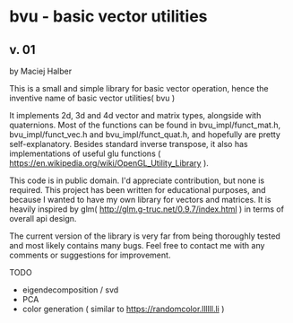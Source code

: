 # bvu - basic vector utilities
## v. 01
by Maciej Halber

This is a small and simple library for basic vector operation, hence the inventive name of basic vector utilities( bvu )

It implements 2d, 3d and 4d vector and matrix types, alongside with quaternions.
Most of the functions can be found in bvu_impl/funct_mat.h, bvu_impl/funct_vec.h and bvu_impl/funct_quat.h, and hopefully are pretty
self-explanatory. Besides standard inverse transpose, it also has implementations of useful glu functions ( https://en.wikipedia.org/wiki/OpenGL_Utility_Library ).

This code is in public domain. I'd appreciate contribution, but none is required.
This project has been written for educational purposes, and because I wanted to have my own library for vectors and matrices. It is
heavily inspired by glm( http://glm.g-truc.net/0.9.7/index.html ) in terms of overall api design.

The current version of the library is very far from being thoroughly tested and most likely contains many bugs.
Feel free to contact me with any comments or suggestions for improvement.

TODO
- eigendecomposition / svd
- PCA
- color generation ( similar to https://randomcolor.llllll.li )
